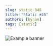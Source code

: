 ```yaml
---
slug: static-045
title: "Static #45"
authors: [kynan]
tags: [static]
---
```


![Example banner](/img/stories/static/045.PNG)
